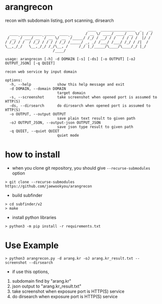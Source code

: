 # arangrecon
recon with subdomain listing, port scanning, dirsearch
```
                                      ____  ________________  _   __
  ____ __________ _____  ____ _      / __ \/ ____/ ____/ __ \/ | / /
 / __ `/ ___/ __ `/ __ \/ __ `/_____/ /_/ / __/ / /   / / / /  |/ / 
/ /_/ / /  / /_/ / / / / /_/ /_____/ _, _/ /___/ /___/ /_/ / /|  /  
\__,_/_/   \__,_/_/ /_/\__, /     /_/ |_/_____/\____/\____/_/ |_/   
                      /____/                                        

usage: arangrecon [-h] -d DOMAIN [-s] [-ds] [-o OUTPUT] [-oJ OUTPUT_JSON] [-q QUIET]

recon web service by input domain

options:
  -h, --help            show this help message and exit
  -d DOMAIN, --domain DOMAIN
                        target domain
  -s, --screenshot      take screenshot when opened port is assumed to HTTP(S)
  -ds, --dirsearch      do dirsearch when opened port is assumed to HTTP(S)
  -o OUTPUT, --output OUTPUT
                        save plain text result to given path
  -oJ OUTPUT_JSON, --output-json OUTPUT_JSON
                        save json type result to given path
  -q QUIET, --quiet QUIET
                        quiet mode
```

# how to install
- when you clone git repository, you should give `--recurse-submodules` option
```
> git clone --recurse-submodules https://github.com/jaewookyou/arangrecon
```
- build subfinder
```
> cd subfinder/v2
> make
```
- install python libraries
```
> python3 -m pip install -r requirements.txt
```

# Use Example

```
> python3 arangrecon.py -d arang.kr -oJ arang.kr_result.txt --screenshot --dirsearch
```
- if use this options,
1. subdomain find by "arang.kr"
2. json output to "arang.kr_result.txt"
3. take screenshot when exposure port is HTTP(S) service
4. do dirsearch when exposure port is HTTP(S) service
